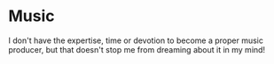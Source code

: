 # Music

I don't have the expertise, time or devotion to become a proper music producer, but that doesn't stop me from dreaming about it in my mind!